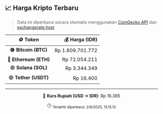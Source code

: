 

<!-- HARGA_KRIPTO -->
## 📈 Harga Kripto Terbaru

> Data ini diperbarui secara otomatis menggunakan [CoinGecko API](https://www.coingecko.com/) dan [exchangerate.host](https://exchangerate.host/)

<div align="center">

| 🪙 Token | 💰 Harga (IDR) |
|:------:|---------------:|
| 🟠 **Bitcoin (BTC)**   | Rp 1.809.701.772 |
| 🔵 **Ethereum (ETH)**  | Rp 72.054.211 |
| 🟣 **Solana (SOL)**    | Rp 3.344.349 |
| 🟢 **Tether (USDT)**   | Rp 16.400 |

---

💱 **Kurs Rupiah (USD → IDR)**: Rp 16.385

🕒 <sub>Terakhir diperbarui: 2/9/2025, 13.15.13</sub>

</div>
<!-- /HARGA_KRIPTO -->